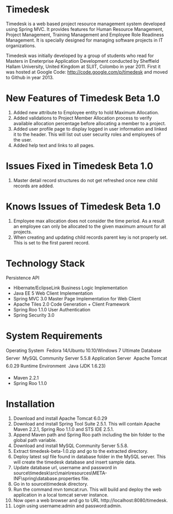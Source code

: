 Timedesk
========

Timedesk is a web based project resource management system developed using Spring MVC. It provides features for Human Resource Management, Project
Management, Training Management and Employee Role Readiness Management. It is specially designed for managing software projects in IT organizations.

Timedesk was initially developed by a group of students who read for Masters in Eneterprise Application Development conducted by Sheffield Hallam University, United Kingdom at SLIIT, Colombo in year 2011. First it was hosted at Google Code: http://code.google.com/p/timedesk and moved to Github in year 2013.

New Features of Timedesk Beta 1.0
====================================
1. Added new attribute to Employee entity to hold Maximum Allocation.
2. Added validations to Project Member Allocation process to verify available allocation percentage before
allocating a member to a project.
3. Added user profile page to display logged in user information and linked it to the header. This will list out user 
security roles and employees of the user.
4. Added help text and links to all pages.


Issues Fixed in Timedesk Beta 1.0
====================================
1. Master detail record structures do not get refreshed once new child records are added.


Knows Issues of Timedesk Beta 1.0
====================================
1. Employee max allocation does not consider the time period. As a result an employee can only be allocated 
to the given maximum amount for all projects.
2. When creating and updating child records parent key is not properly set. This is set to the first parent record.

Technology Stack
==================

Persistence API
- Hibernate/EclipseLink
Business Logic Implementation
- Java EE 5
Web Client Implementation
- Spring MVC 3.0
Master Page Implementation for Web Client
- Apache Tiles 2.0
Code Generation + Client Framework
- Spring Roo 1.1.0
User Authentication
- Spring Security 3.0


System Requirements
=====================

Operating System
 Fedora 14/Ubuntu 10.10/Windows 7 Ultimate
Database Server
 MySQL Community Server 5.5.8
Application Server
 Apache Tomcat 6.0.29
Runtime Environment
 Java (JDK 1.6.23)
- Maven 2.2.1
- Spring Roo 1.1.0


Installation
==============

1. Download and install Apache Tomcat 6.0.29
2. Download and install Spring Tool Suite 2.5.1.
   This will contain Apache Maven 2.2.1, Spring Roo 1.1.0 and STS IDE 2.5.1.
3. Append Maven path and Spring Roo path including the bin folder to the 
   global path variable.
4. Download and install MySQL Community Server 5.5.8.
5. Extract timedesk-beta-1.0.zip and go to the extracted directory.
6. Deploy latest sql file found in database folder in the MySQL server.
   This will create the timedesk database and insert sample data.
7. Update database url, username and password in source\timedesk\src\main\resources\META-INF\spring\database.properties file.  
8. Go in to source\timedesk directory.
9. Run the command mvn tomcat:run. 
   This will build and deploy the web application in a local tomcat 
   server instance.
10. Now open a web browser and go to URL http://localhost:8080/timedesk.
11. Login using username:admin and password:admin.

